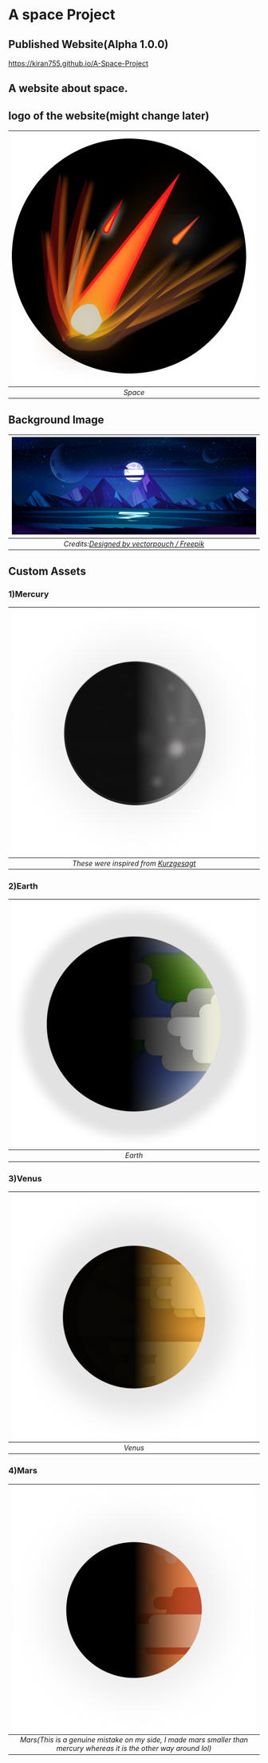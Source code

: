 # A space Project

## Published Website(Alpha 1.0.0)
<https://kiran755.github.io/A-Space-Project>


## A website about space.



## logo of the website(might change later)
| ![Asteroid.png](public/Asteroid.png) |
|:--:| 
| *Space* |


## Background Image
| ![BackImage.jpg](/public/backImage.jpg)|
|:--:|
|*Credits:<a href="http://www.freepik.com">Designed by vectorpouch / Freepik</a>*|

## Custom Assets

### 1)Mercury

|![Mercury](/src/components/assets/mercury.svg)|
|:--:|
|*These were inspired from <a href="https://www.youtube.com/c/inanutshell">Kurzgesagt</a>*|



### 2)Earth
|![Earth](/src/components/assets/earth.svg)|
|:--:|
|*Earth*|

### 3)Venus
|![Venus](/src/components/assets/venus.svg)|
|:--:|
|*Venus*|

### 4)Mars
|![Mars](/src/components/assets/mars.svg)|
|:--:|
|*Mars(This is a genuine mistake on my side, I made mars smaller than mercury whereas it is the other way around lol)*|


